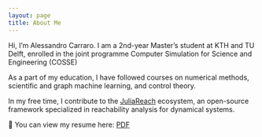 ```yaml
---
layout: page
title: About Me
---
```


<p class="message">
  Hi, I’m Alessandro Carraro. I am a 2nd-year Master’s student at KTH and TU Delft, enrolled in the joint programme Computer Simulation for Science and Engineering (COSSE)

  As a part of my education, I have followed courses on numerical methods, scientific and graph machine learning, and control theory.  

  In my free time, I contribute to the <a href="https://juliareach.github.io/">JuliaReach</a> ecosystem, an open-source framework specialized in reachability analysis for dynamical systems.
</p>

<p>
  📄 You can view my resume here:  
  <a href="{{ '/assets/pdfs/resume_2025_website.pdf' | relative_url }}" target="_blank">PDF</a>
</p>
